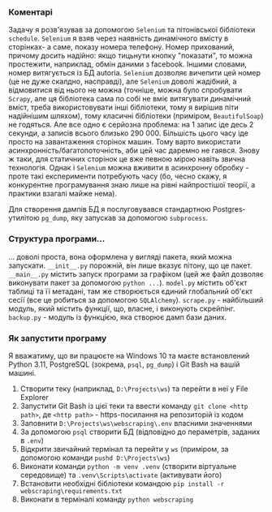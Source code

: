 ### Коментарі
Задачу я розв'язував за допомогою `Selenium` та пітонівської бібліотеки `schedule`. `Selenium` я взяв через наявність динамічного вмісту в сторінках- а саме, показу номера телефону. Номер прихований, причому досить надійно: якщо тицьнути кнопку "показати", то можна простежити, наприклад, обмін даними з facebook. Іншими словами, номер витягується із БД autoria. `Selenium` дозволяє вичепити цей номер (це не дуже скалдно, насправді), але `Selenium` доволі жадібний, а відмовитися від нього не можна (точніше, можна було спробувати `Scrapy`, але ця бібліотека сама по собі не вміє витягувати динамічний вміст, треба використовувати інші бібліотеки, тому я вирішив піти надійнішим шляхом), тому класичні бібліотеки (приміром, `BeautifulSoap`) не годяться. Але все одно є серйозна проблема: на 1 запис іде десь 2 секунди, а записів всього близько 290 000. Більшість цього часу іде просто на завантаження сторінок машин. Тому варто використати асинхронність/багатопоточність, аби цей час даремно не гаявся. Знову ж таки, для статичних сторінок це вже певною мірою навіть звична технологія. Однак і `Selenium` можна вживити в асинхронну обробку - проте такі експерименти потребують часу (бо, чесно скажу, я конкурентне програмування знаю лише на рівні найпростішої теорії, а практики взагалі майже нема).

Для створення дампів БД я послуговувався стандартною Postgres-утилітою `pg_dump`, яку запускав за допомогою `subprocess`.

### Структура програми...
... доволі проста, вона оформлена у вигляді пакета, який можна запускати.  `__init__.py` порожній, він лише вказує пітону, що це пакет. `__main__.py` містить запуск програми за графіком (цей же файл дозволяє виконувати пакет за допомогою `python ...`). `model.py` містить об'єкт таблиці та її метадані, там же створюється єдиний глобальний об'єкт сесії (все це робиться за допомогою `SQLAlchemy`). `scrape.py` - найбільший модуль, який містить функції, що, власне, і виконують скрейпінг. `backup.py` - модуль із функцією, яка створює дамп бази даних.
### Як запустити програму
Я вважатиму, що ви працюєте на Windows 10 та маєте встановлений Python 3.11, PostgreSQL (зокрема, `psql`, `pg_dump`) і Git Bash на вашій машині.
1. Створити теку (наприклад, `D:\Projects\ws`) та перейти в неї у File Explorer
2. Запустити Git Bash із цієї теки та ввести команду `git clone <http path>`, де `<http path>` - https-посилання на репозиторій із кодом
3. Заповнити `D:\Projects\ws\webscraping\.env` власними значеннями
4. За допомогою `psql` створити БД (відповідно до пераметрів, заданих в `.env`)
5. Відкрити звичайний термінал та перейти у `ws` (приміром, за допомогою команди `pushd D:\Projects\ws`) 
6. Виконати команди `python -m venv .venv` (створити віртуальне середовище) та `.venv\Scripts\activate` (активувати його)
7. Встановити необхідні бібліотеки командою `pip install -r webscraping\requirements.txt`
8. Виконати в терміналі команду `python webscraping`

   
